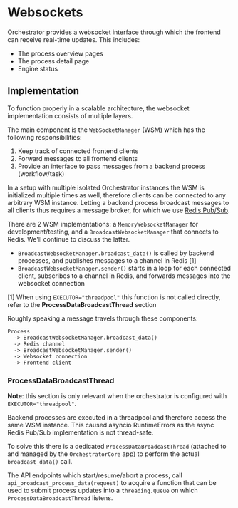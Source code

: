 # Websockets

Orchestrator provides a websocket interface through which the frontend can receive real-time updates. This includes:

* The process overview pages
* The process detail page
* Engine status


## Implementation

To function properly in a scalable architecture, the websocket implementation consists of multiple layers.

The main component is the `WebSocketManager` (WSM) which has the following responsibilities:

1. Keep track of connected frontend clients
2. Forward messages to all frontend clients
3. Provide an interface to pass messages from a backend process (workflow/task)

In a setup with multiple isolated Orchestrator instances the WSM is initialized multiple times as well, therefore clients can be connected to any arbitrary WSM instance.
Letting a backend process broadcast messages to all clients thus requires a message broker, for which we use [Redis Pub/Sub](https://redis.io/docs/manual/pubsub).

There are 2 WSM implementations: a `MemoryWebsocketManager` for development/testing, and a `BroadcastWebsocketManager` that connects to Redis. We'll continue to discuss the latter.

* `BroadcastWebsocketManager.broadcast_data()` is called by backend processes, and publishes messages to a channel in Redis [1]
* `BroadcastWebsocketManager.sender()` starts in a loop for each connected client, subscribes to a channel in Redis, and forwards messages into the websocket connection

[1] When using `EXECUTOR="threadpool"` this function is not called directly, refer to the **ProcessDataBroadcastThread** section

Roughly speaking a message travels through these components:
```
Process
  -> BroadcastWebsocketManager.broadcast_data()
  -> Redis channel
  -> BroadcastWebsocketManager.sender()
  -> Websocket connection
  -> Frontend client
```

### ProcessDataBroadcastThread

**Note**: this section is only relevant when the orchestrator is configured with `EXECUTOR="threadpool"`.

Backend processes are executed in a threadpool and therefore access the same WSM instance. This caused asyncio RuntimeErrors as the async Redis Pub/Sub implementation is not thread-safe.

To solve this there is a dedicated `ProcessDataBroadcastThread` (attached to and managed by the `OrchestratorCore` app) to perform the actual `broadcast_data()` call.

The API endpoints which start/resume/abort a process, call `api_broadcast_process_data(request)` to acquire a function that can be used to submit process updates into a `threading.Queue` on which `ProcessDataBroadcastThread` listens.
